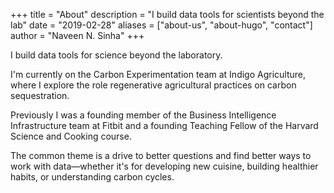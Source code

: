 +++
title = "About"
description = "I build data tools for scientists beyond the lab"
date = "2019-02-28"
aliases = ["about-us", "about-hugo", "contact"]
author = "Naveen N. Sinha"
+++

I build data tools for science beyond the laboratory.

I'm currently on the Carbon Experimentation team at Indigo Agriculture, where I explore the role regenerative agricultural practices on carbon sequestration.

Previously I was a founding member of the Business Intelligence Infrastructure team at Fitbit and a founding Teaching Fellow of the Harvard Science and Cooking course.

The common theme is a drive to better questions and find better ways to work with data—whether it's for developing new cuisine, building healthier habits, or understanding carbon cycles.